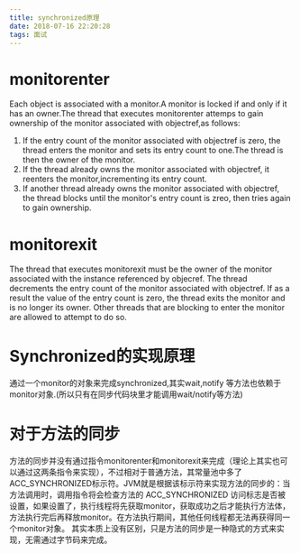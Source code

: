 ```yaml
---
title: synchronized原理
date: 2018-07-16 22:20:28
tags: 面试
---
```

# monitorenter
Each object is associated with a monitor.A monitor is locked if and only if it has an owner.The thread that executes monitorenter attemps to gain ownership of the monitor associated with objectref,as follows:
1. If the entry count of the monitor associated with objectref is zero, the thread enters the monitor and sets its entry count to one.The thread is then the owner of the monitor.
2. If the thread already owns the monitor associated with objectref, it reenters the monitor,incrementing its entry count.
3. If another thread already owns the monitor associated with objectref, the thread blocks until the monitor's entry count is zreo, then tries again to gain ownership.
# monitorexit
The thread that executes monitorexit must be the owner of the monitor associated with the instance referenced by objecref.
The thread decrements the entry count of the monitor associated with objectref. If as a result the value of the entry count is zero, the thread exits the monitor and is no longer its owner. Other threads that are blocking to enter the monitor are allowed to attempt to do so. 
# Synchronized的实现原理
通过一个monitor的对象来完成synchronized,其实wait,notify 等方法也依赖于monitor对象.(所以只有在同步代码块里才能调用wait/notify等方法)
# 对于方法的同步
方法的同步并没有通过指令monitorenter和monitorexit来完成（理论上其实也可以通过这两条指令来实现），不过相对于普通方法，其常量池中多了ACC_SYNCHRONIZED标示符。JVM就是根据该标示符来实现方法的同步的：当方法调用时，调用指令将会检查方法的 ACC_SYNCHRONIZED 访问标志是否被设置，如果设置了，执行线程将先获取monitor，获取成功之后才能执行方法体，方法执行完后再释放monitor。在方法执行期间，其他任何线程都无法再获得同一个monitor对象。 其实本质上没有区别，只是方法的同步是一种隐式的方式来实现，无需通过字节码来完成。
